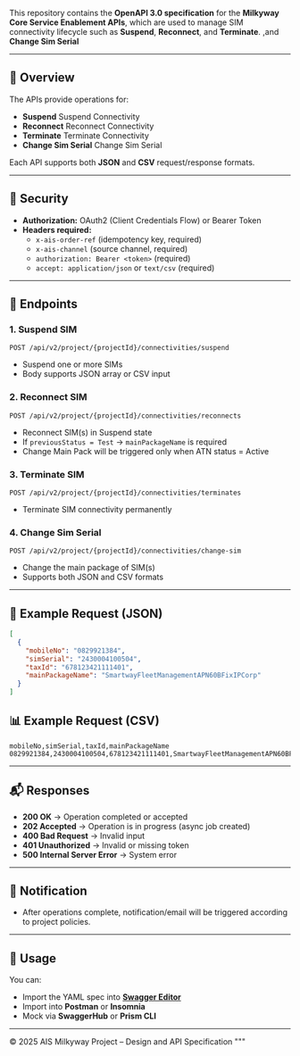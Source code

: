 
This repository contains the **OpenAPI 3.0 specification** for the **Milkyway Core Service Enablement APIs**, which are used to manage SIM connectivity lifecycle such as **Suspend**, **Reconnect**, and **Terminate**. ,and **Change Sim Serial** 

---

## 📌 Overview

The APIs provide operations for:

- **Suspend** Suspend Connectivity
- **Reconnect** Reconnect Connectivity
- **Terminate** Terminate Connectivity  
- **Change Sim Serial**  Change Sim Serial 

Each API supports both **JSON** and **CSV** request/response formats.

---


## 🔑 Security

- **Authorization:** OAuth2 (Client Credentials Flow) or Bearer Token  
- **Headers required:**
  - `x-ais-order-ref` (idempotency key, required)  
  - `x-ais-channel` (source channel, required)  
  - `authorization: Bearer <token>` (required)  
  - `accept: application/json` or `text/csv` (required)  

---

## 🚀 Endpoints

### 1. Suspend SIM
```
POST /api/v2/project/{projectId}/connectivities/suspend
```
- Suspend one or more SIMs  
- Body supports JSON array or CSV input

### 2. Reconnect SIM
```
POST /api/v2/project/{projectId}/connectivities/reconnects
```
- Reconnect SIM(s) in Suspend state  
- If `previousStatus = Test` → `mainPackageName` is required  
- Change Main Pack will be triggered only when ATN status = Active  

### 3. Terminate SIM
```
POST /api/v2/project/{projectId}/connectivities/terminates
```
- Terminate SIM connectivity permanently  

### 4. Change Sim Serial
```
POST /api/v2/project/{projectId}/connectivities/change-sim
```
- Change the main package of SIM(s)  
- Supports both JSON and CSV formats  

---

## 📝 Example Request (JSON)

```json
[
  {
    "mobileNo": "0829921384",
    "simSerial": "2430004100504",
    "taxId": "678123421111401",
    "mainPackageName": "SmartwayFleetManagementAPN60BFixIPCorp"
  }
]
```

## 📊 Example Request (CSV)

```
mobileNo,simSerial,taxId,mainPackageName
0829921384,2430004100504,678123421111401,SmartwayFleetManagementAPN60BFixIPCorp
```

---

## 📬 Responses

- **200 OK** → Operation completed or accepted  
- **202 Accepted** → Operation is in progress (async job created)  
- **400 Bad Request** → Invalid input  
- **401 Unauthorized** → Invalid or missing token  
- **500 Internal Server Error** → System error  

---

## 🔔 Notification

- After operations complete, notification/email will be triggered according to project policies.

---

## 📖 Usage

You can:
- Import the YAML spec into **[Swagger Editor](https://editor.swagger.io)**  
- Import into **Postman** or **Insomnia**  
- Mock via **SwaggerHub** or **Prism CLI**  

---

© 2025 AIS Milkyway Project – Design and API Specification
"""

